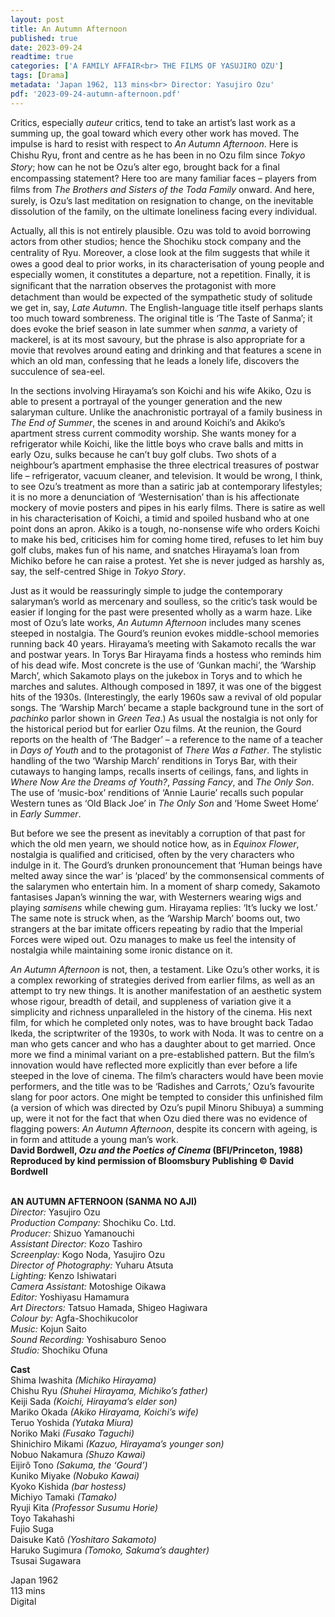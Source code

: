 ```yaml
---
layout: post
title: An Autumn Afternoon
published: true
date: 2023-09-24
readtime: true
categories: ['A FAMILY AFFAIR<br> THE FILMS OF YASUJIRO OZU']
tags: [Drama]
metadata: 'Japan 1962, 113 mins<br> Director: Yasujiro Ozu'
pdf: '2023-09-24-autumn-afternoon.pdf'
---
```

Critics, especially _auteur_ critics, tend to take an artist’s last work as a summing up, the goal toward which every other work has moved. The impulse is hard to resist with respect to _An Autumn Afternoon_. Here is Chishu Ryu, front and centre as he has been in no Ozu ﬁlm since _Tokyo Story_; how can he not be Ozu’s alter ego, brought back for a ﬁnal encompassing statement? Here too are many familiar faces – players from ﬁlms from _The Brothers and Sisters of the Toda Family_ onward. And here, surely, is Ozu’s last meditation on resignation to change, on the inevitable dissolution of the family, on the ultimate loneliness facing every individual.

Actually, all this is not entirely plausible. Ozu was told to avoid borrowing actors from other studios; hence the Shochiku stock company and the centrality of Ryu. Moreover, a close look at the ﬁlm suggests that while it owes a good deal to prior works, in its characterisation of young people and especially women, it constitutes a departure, not a repetition. Finally, it is signiﬁcant that the narration observes the protagonist with more detachment than would be expected of the sympathetic study of solitude we get in, say, _Late Autumn_. The English-language title itself perhaps slants too much toward sombreness. The original title is ‘The Taste of Sanma’; it does evoke the brief season in late summer when _sanma_, a variety of mackerel, is at its most savoury, but the phrase is also appropriate for a movie that revolves around eating and drinking and that features a scene in which an old man, confessing that he leads a lonely life, discovers the succulence of sea-eel.

In the sections involving Hirayama’s son Koichi and his wife Akiko, Ozu is able to present a portrayal of the younger generation and the new salaryman culture. Unlike the anachronistic portrayal of a family business in _The End of Summer_, the scenes in and around Koichi’s and Akiko’s apartment stress current commodity worship. She wants money for a refrigerator while Koichi, like the little boys who crave balls and mitts in early Ozu, sulks because he can’t buy golf clubs. Two shots of a neighbour’s apartment emphasise the three electrical treasures of postwar life – refrigerator, vacuum cleaner, and television. It would be wrong, I think, to see Ozu’s treatment as more than a satiric jab at contemporary lifestyles; it is no more a denunciation of ‘Westernisation’ than is his affectionate mockery of movie posters and pipes in his early films. There is satire as well in his characterisation of Koichi, a timid and spoiled husband who at one point dons an apron. Akiko is a tough, no-nonsense wife who orders Koichi to make his bed, criticises him for coming home tired, refuses to let him buy golf clubs, makes fun of his name, and snatches Hirayama’s loan from Michiko before he can raise a protest. Yet she is never judged as harshly as, say, the self-centred Shige in _Tokyo Story_.

Just as it would be reassuringly simple to judge the contemporary salaryman’s world as mercenary and soulless, so the critic’s task would be easier if longing for the past were presented wholly as a warm haze. Like most of Ozu’s late works, _An Autumn Afternoon_ includes many scenes steeped in nostalgia. The Gourd’s reunion evokes middle-school memories running back 40 years. Hirayama’s meeting with Sakamoto recalls the war and postwar years. In Torys Bar Hirayama finds a hostess who reminds him of his dead wife. Most concrete is the use of ‘Gunkan machi’, the ‘Warship March’, which Sakamoto plays on the jukebox in Torys and to which he marches and salutes. Although composed in 1897, it was one of the biggest hits of the 1930s. (Interestingly, the early 1960s saw a revival of old popular songs. The ‘Warship March’ became a staple background tune in the sort of _pachinko_ parlor shown in _Green Tea_.) As usual the nostalgia is not only for the historical period but for earlier Ozu films. At the reunion, the Gourd reports on the health of ‘The Badger’ – a reference to the name of a teacher in _Days of Youth_ and to the protagonist of _There Was a Father_. The stylistic handling of the two ‘Warship March’ renditions in Torys Bar, with their cutaways to hanging lamps, recalls inserts of ceilings, fans, and lights in _Where Now Are the Dreams of Youth?_, _Passing Fancy_, and _The Only Son_. The use of ‘music-box’ renditions of ‘Annie Laurie’ recalls such popular Western tunes as ‘Old Black Joe’ in _The Only Son_ and ‘Home Sweet Home’ in _Early Summer_.

But before we see the present as inevitably a corruption of that past for which the old men yearn, we should notice how, as in _Equinox Flower_, nostalgia is qualified and criticised, often by the very characters who indulge in it. The Gourd’s drunken pronouncement that ‘Human beings have melted away since the war’ is ‘placed’ by the commonsensical comments of the salarymen who entertain him. In a moment of sharp comedy, Sakamoto fantasises Japan’s winning the war, with Westerners wearing wigs and playing _samisens_ while chewing gum. Hirayama replies: ‘It’s lucky we lost.’ The same note is struck when, as the ‘Warship March’ booms out, two strangers at the bar imitate officers repeating by radio that the Imperial Forces were wiped out. Ozu manages to make us feel the intensity of nostalgia while maintaining some ironic distance on it.

_An Autumn Afternoon_ is not, then, a testament. Like Ozu’s other works, it is a complex reworking of strategies derived from earlier films, as well as an attempt to try new things. It is another manifestation of an aesthetic system whose rigour, breadth of detail, and suppleness of variation give it a simplicity and richness unparalleled in the history of the cinema. His next film, for which he completed only notes, was to have brought back Tadao Ikeda, the scriptwriter of the 1930s, to work with Noda. It was to centre on a man who gets cancer and who has a daughter about to get married. Once more we find a minimal variant on a pre-established pattern. But the film’s innovation would have reflected more explicitly than ever before a life steeped in the love of cinema. The film’s characters would have been movie performers, and the title was to be ‘Radishes and Carrots,’ Ozu’s favourite slang for poor actors. One might be tempted to consider this unfinished film (a version of which was directed by Ozu’s pupil Minoru Shibuya) a summing up, were it not for the fact that when Ozu died there was no evidence of flagging powers: _An Autumn Afternoon_, despite its concern with ageing, is in form and attitude a young man’s work.  
**David Bordwell, _Ozu and the Poetics of Cinema_ (BFI/Princeton, 1988) Reproduced by kind permission of Bloomsbury Publishing © David Bordwell**  
<br>

**AN AUTUMN AFTERNOON (SANMA NO AJI)**  
_Director:_ Yasujiro Ozu  
_Production Company:_ Shochiku Co. Ltd.  
_Producer:_ Shizuo Yamanouchi  
_Assistant Director:_ Kozo Tashiro  
_Screenplay:_ Kogo Noda, Yasujiro Ozu  
_Director of Photography:_ Yuharu Atsuta  
_Lighting:_ Kenzo Ishiwatari  
_Camera Assistant:_ Motoshige Oikawa  
_Editor:_ Yoshiyasu Hamamura  
_Art Directors:_ Tatsuo Hamada, Shigeo Hagiwara  
_Colour by:_ Agfa-Shochikucolor  
_Music:_ Kojun Saito  
_Sound Recording:_ Yoshisaburo Senoo  
_Studio:_ Shochiku Ofuna  

**Cast**  
Shima Iwashita _(Michiko Hirayama)_  
Chishu Ryu _(Shuhei Hirayama, Michiko’s father)_  
Keiji Sada _(Koichi, Hirayama’s elder son)_  
Mariko Okada _(Akiko Hirayama, Koichi’s wife)_  
Teruo Yoshida _(Yutaka Miura)_  
Noriko Maki _(Fusako Taguchi)_  
Shinichiro Mikami _(Kazuo, Hirayama’s younger son)_  
Nobuo Nakamura _(Shuzo Kawai)_  
Eijirô Tono _(Sakuma, the ‘Gourd’)_  
Kuniko Miyake _(Nobuko Kawai)_  
Kyoko Kishida _(bar hostess)_  
Michiyo Tamaki _(Tamako)_  
Ryuji Kita _(Professor Susumu Horie)_  
Toyo Takahashi  
Fujio Suga  
Daisuke Katô _(Yoshitaro Sakamoto)_  
Haruko Sugimura _(Tomoko, Sakuma’s daughter)_  
Tsusai Sugawara  

Japan 1962  
113 mins  
Digital  
<!--stackedit_data:
eyJoaXN0b3J5IjpbMTg1NDIzNTQyOV19
-->